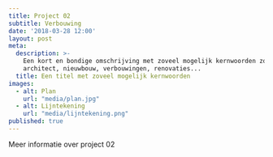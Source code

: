 ```yaml
---
title: Project 02
subtitle: Verbouwing
date: '2018-03-28 12:00'
layout: post
meta:
  description: >-
    Een kort en bondige omschrijving met zoveel mogelijk kernwoorden zoals
    architect, nieuwbouw, verbouwingen, renovaties...
  title: Een titel met zoveel mogelijk kernwoorden
images:
  - alt: Plan
    url: "media/plan.jpg"
  - alt: Lijntekening
    url: "media/lijntekening.png"
published: true
---
```

Meer informatie over project 02
